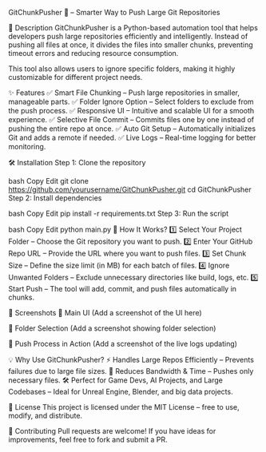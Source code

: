 GitChunkPusher 🚀 – Smarter Way to Push Large Git Repositories



📌 Description
GitChunkPusher is a Python-based automation tool that helps developers push large repositories efficiently and intelligently. Instead of pushing all files at once, it divides the files into smaller chunks, preventing timeout errors and reducing resource consumption.

This tool also allows users to ignore specific folders, making it highly customizable for different project needs.

✨ Features
✅ Smart File Chunking – Push large repositories in smaller, manageable parts.
✅ Folder Ignore Option – Select folders to exclude from the push process.
✅ Responsive UI – Intuitive and scalable UI for a smooth experience.
✅ Selective File Commit – Commits files one by one instead of pushing the entire repo at once.
✅ Auto Git Setup – Automatically initializes Git and adds a remote if needed.
✅ Live Logs – Real-time logging for better monitoring.

🛠️ Installation
Step 1: Clone the repository

bash
Copy
Edit
git clone https://github.com/yourusername/GitChunkPusher.git
cd GitChunkPusher
Step 2: Install dependencies

bash
Copy
Edit
pip install -r requirements.txt
Step 3: Run the script

bash
Copy
Edit
python main.py
🚀 How It Works?
1️⃣ Select Your Project Folder – Choose the Git repository you want to push.
2️⃣ Enter Your GitHub Repo URL – Provide the URL where you want to push files.
3️⃣ Set Chunk Size – Define the size limit (in MB) for each batch of files.
4️⃣ Ignore Unwanted Folders – Exclude unnecessary directories like build, logs, etc.
5️⃣ Start Push – The tool will add, commit, and push files automatically in chunks.

📸 Screenshots
🚀 Main UI
(Add a screenshot of the UI here)

📂 Folder Selection
(Add a screenshot showing folder selection)

🔄 Push Process in Action
(Add a screenshot of the live logs updating)

💡 Why Use GitChunkPusher?
⚡ Handles Large Repos Efficiently – Prevents failures due to large file sizes.
🎯 Reduces Bandwidth & Time – Pushes only necessary files.
🛠️ Perfect for Game Devs, AI Projects, and Large Codebases – Ideal for Unreal Engine, Blender, and big data projects.

📜 License
This project is licensed under the MIT License – free to use, modify, and distribute.

🙌 Contributing
Pull requests are welcome! If you have ideas for improvements, feel free to fork and submit a PR.
